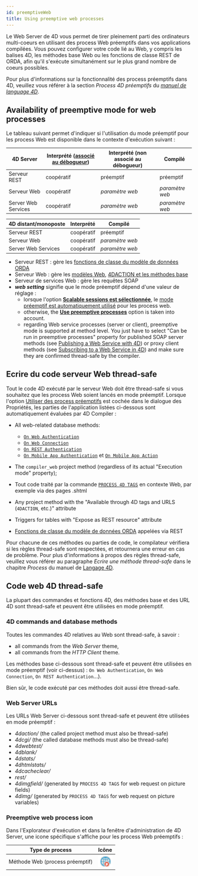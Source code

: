```yaml
---
id: preemptiveWeb
title: Using preemptive web processes
---
```



Le Web Server de 4D vous permet de tirer pleinement parti des ordinateurs multi-coeurs en utilisant des process Web préemptifs dans vos applications compilées. Vous pouvez configurer votre code lié au Web, y compris les balises 4D, les méthodes base Web ou les fonctions de classe REST de ORDA, afin qu'il s'exécute simultanément sur le plus grand nombre de coeurs possibles.

Pour plus d'informations sur la fonctionnalité des process préemptifs dans 4D, veuillez vous référer à la section *Process 4D préemptifs* du [*manuel de language 4D*](https://doc.4d.com).

## Availability of preemptive mode for web processes

Le tableau suivant permet d'indiquer si l'utilisation du mode préemptif pour les process Web est disponible dans le contexte d'exécution suivant :

| 4D Server           | Interprété ([associé au débogueur](../Debugging/debugging-remote.md)) | Interprété (non associé au débogueur) | Compilé         |
| ------------------- | --------------------------------------------------------------------- | ------------------------------------- | --------------- |
| Serveur REST        | coopératif                                                            | préemptif                             | préemptif       |
| Serveur Web         | coopératif                                                            | *paramètre web*                       | *paramètre web* |
| Server Web Services | coopératif                                                            | *paramètre web*                       | *paramètre web* |

| 4D distant/monoposte | Interprété | Compilé         |
| -------------------- | ---------- | --------------- |
| Serveur REST         | coopératif | préemptif       |
| Serveur Web          | coopératif | *paramètre web* |
| Server Web Services  | coopératif | *paramètre web* |

- Serveur REST : gère les [fonctions de classe du modèle de données ORDA](../REST/ClassFunctions.md)
- Serveur Web : gère les [modèles Web](templates.md), [4DACTION et les méthodes base](httpRequests.md)
- Serveur de services Web : gère les requêtes SOAP
- ***web setting*** signifie que le mode préemptif dépend d'une valeur de réglage :
    - lorsque l'option [**Scalable sessions est sélectionnée**](sessions.md#enabling-sessions), le [mode préemptif est automatiquement utilisé](sessions.md#preemptive-mode) pour les process web.
    - otherwise, the [**Use preemptive processes**](webServerConfig.md#use-preemptive-processes) option is taken into account.
    - regarding Web service processes (server or client), preemptive mode is supported at method level. You just have to select "Can be run in preemptive processes" property for published SOAP server methods (see [Publishing a Web Service with 4D](https://doc.4d.com/4Dv19/4D/19/Publishing-a-Web-Service-with-4D.300-5416868.en.html)) or proxy client methods (see [Subscribing to a Web Service in 4D](https://doc.4d.com/4Dv19/4D/19/Subscribing-to-a-Web-Service-in-4D.300-5416870.en.html)) and make sure they are confirmed thread-safe by the compiler.




## Ecrire du code serveur Web thread-safe

Tout le code 4D exécuté par le serveur Web doit être thread-safe si vous souhaitez que les process Web soient lancés en mode préemptif. Lorsque l'option [Utiliser des process préemptifs](#availability-of-preemptive-mode-for-web-processes) est cochée dans le dialogue des Propriétés, les parties de l'application listées ci-dessous sont automatiquement évaluées par 4D Compiler :

*   All web-related database methods:
    *   [`On Web Authentication`](authentication.md#on-web-authentication)
    *   [`On Web Connection`](httpRequests.md#on-web-connection)
    *   [`On REST Authentication`](REST/configuration.md#using-the-on-rest-authentication-database-method)
    *   [`On Mobile App Authentication`](https://developer.4d.com/go-mobile/docs/4d/on-mobile-app-authentication) et [`On Mobile App Action`](https://developer.4d.com/go-mobile/docs/4d/on-mobile-app-action)

*   The `compiler_web` project method (regardless of its actual "Execution mode" property);

*   Tout code traité par la commande [`PROCESS 4D TAGS`](https://doc.4d.com/4dv19R/help/command/en/page816.html) en contexte Web, par exemple via des pages .shtml

*   Any project method with the "Available through 4D tags and URLS (`4DACTION`, etc.)" attribute

*   Triggers for tables with "Expose as REST resource" attribute

*   [Fonctions de classe du modèle de données ORDA](../REST/ClassFunctions.md) appelées via REST

Pour chacune de ces méthodes ou parties de code, le compilateur vérifiera si les règles thread-safe sont respectées, et retournera une erreur en cas de problème. Pour plus d'informations à propos des règles thread-safe, veuillez vous référer au paragraphe *Ecrire une méthode thread-safe* dans le chapitre *Process* du manuel de [Langage 4D](https://doc.4d.com).

## Code web 4D thread-safe

La plupart des commandes et fonctions 4D, des méthodes base et des URL 4D sont thread-safe et peuvent être utilisées en mode préemptif.

### 4D commands and database methods

Toutes les commandes 4D relatives au Web sont thread-safe, à savoir :

*   all commands from the *Web Server* theme,
*   all commands from the *HTTP Client* theme.

Les méthodes base ci-dessous sont thread-safe et peuvent être utilisées en mode préemptif (voir ci-dessus) : `On Web Authentication`, `On Web Connection`, `On REST Authentication`...).

Bien sûr, le code exécuté par ces méthodes doit aussi être thread-safe.


### Web Server URLs

Les URLs Web Server ci-dessous sont thread-safe et peuvent être utilisées en mode préemptif :

*   *4daction/* (the called project method must also be thread-safe)
*   *4dcgi/* (the called database methods must also be thread-safe)
*   *4dwebtest/*
*   *4dblank/*
*   *4dstats/*
*   *4dhtmlstats/*
*   *4dcacheclear/*
*   *rest/*
*   *4dimgfield/* (generated by `PROCESS 4D TAGS` for web request on picture fields)
*   *4dimg/* (generated by `PROCESS 4D TAGS` for web request on picture variables)

### Preemptive web process icon

Dans l'Explorateur d'exécution et dans la fenêtre d'administration de 4D Server, une icone spécifique s'affiche pour les process Web préemptifs :

| Type de process                 | Icône                                    |
| ------------------------------- | ---------------------------------------- |
| Méthode Web (process préemptif) | ![](assets/en/WebServer/processIcon.png) |


